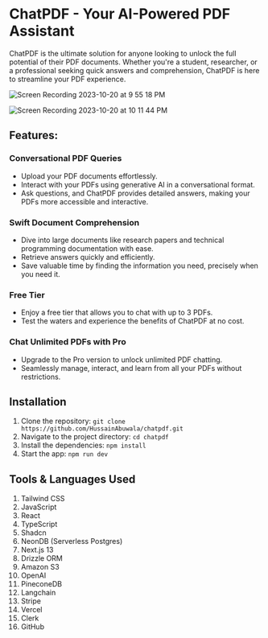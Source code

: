 # ChatPDF - Your AI-Powered PDF Assistant

ChatPDF is the ultimate solution for anyone looking to unlock the full potential of their PDF documents. Whether you're a student, researcher, or a professional seeking quick answers and comprehension, ChatPDF is here to streamline your PDF experience.

![Screen Recording 2023-10-20 at 9 55 18 PM](https://github.com/HussainAbuwala/chatpdf/assets/77569166/ffd96cee-c9df-4bdf-87a7-b7439608dbcc)

![Screen Recording 2023-10-20 at 10 11 44 PM](https://github.com/HussainAbuwala/chatpdf/assets/77569166/539337a9-ff45-4d0a-bce0-a5f3201d959e)


## Features:

### Conversational PDF Queries
- Upload your PDF documents effortlessly.
- Interact with your PDFs using generative AI in a conversational format.
- Ask questions, and ChatPDF provides detailed answers, making your PDFs more accessible and interactive.

### Swift Document Comprehension
- Dive into large documents like research papers and technical programming documentation with ease.
- Retrieve answers quickly and efficiently.
- Save valuable time by finding the information you need, precisely when you need it.

### Free Tier
- Enjoy a free tier that allows you to chat with up to 3 PDFs.
- Test the waters and experience the benefits of ChatPDF at no cost.

### Chat Unlimited PDFs with Pro
- Upgrade to the Pro version to unlock unlimited PDF chatting.
- Seamlessly manage, interact, and learn from all your PDFs without restrictions.

## Installation

1. Clone the repository: `git clone https://github.com/HussainAbuwala/chatpdf.git`
2. Navigate to the project directory: `cd chatpdf`
3. Install the dependencies: `npm install`
4. Start the app: `npm run dev`

## Tools & Languages Used

1. Tailwind CSS
2. JavaScript
3. React
4. TypeScript
5. Shadcn
6. NeonDB (Serverless Postgres)
7. Next.js 13
8. Drizzle ORM
9. Amazon S3
10. OpenAI
11. PineconeDB
12. Langchain
13. Stripe
14. Vercel
15. Clerk
16. GitHub
